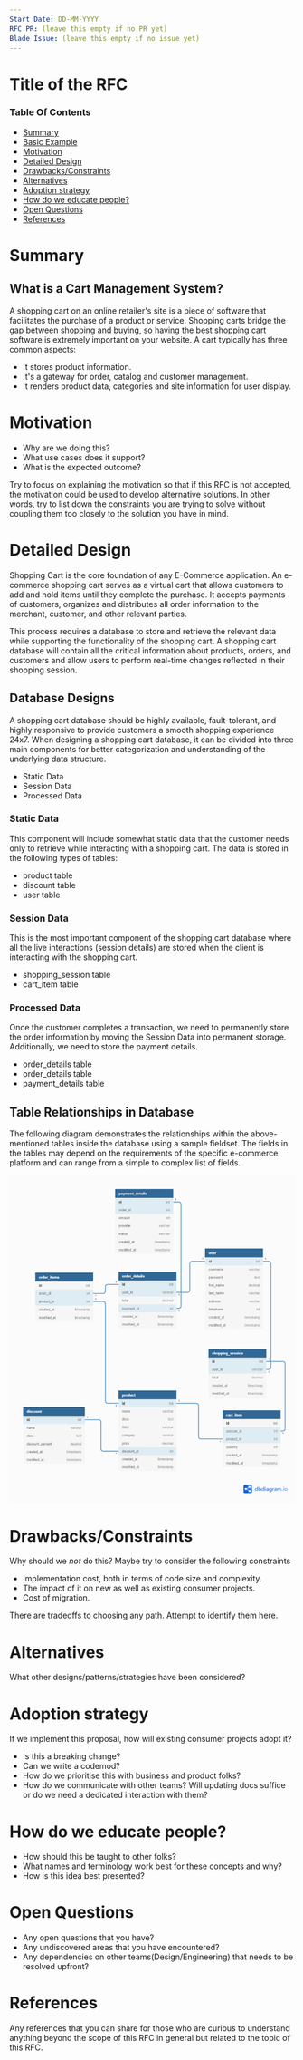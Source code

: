 ```yaml
---
Start Date: DD-MM-YYYY
RFC PR: (leave this empty if no PR yet)
Blade Issue: (leave this empty if no issue yet)
---
```


# Title of the RFC <!-- omit in toc -->

### Table Of Contents <!-- omit in toc -->

- [Summary](#summary)
- [Basic Example](#basic-example)
- [Motivation](#motivation)
- [Detailed Design](#detailed-design)
- [Drawbacks/Constraints](#drawbacksconstraints)
- [Alternatives](#alternatives)
- [Adoption strategy](#adoption-strategy)
- [How do we educate people?](#how-do-we-educate-people)
- [Open Questions](#open-questions)
- [References](#references)

# Summary

## What is a Cart Management System?

A shopping cart on an online retailer's site is a piece of software that facilitates the purchase of a product or service. Shopping carts bridge the gap between shopping and buying, so having the best shopping cart software is extremely important on your website. A cart typically has three common aspects:

- It stores product information.
- It's a gateway for order, catalog and customer management.
- It renders product data, categories and site information for user display.

# Motivation

- Why are we doing this?
- What use cases does it support?
- What is the expected outcome?

Try to focus on explaining the motivation so that if this RFC is not accepted, the motivation could be used to develop alternative solutions. In other words, try to list down the constraints you are trying to solve without coupling them too closely to the solution you have in mind.

# Detailed Design

Shopping Cart is the core foundation of any E-Commerce application. An e-commerce shopping cart serves as a virtual cart that allows customers to add and hold items until they complete the purchase. It accepts payments of customers, organizes and distributes all order information to the merchant, customer, and other relevant parties.

This process requires a database to store and retrieve the relevant data while supporting the functionality of the shopping cart. A shopping cart database will contain all the critical information about products, orders, and customers and allow users to perform real-time changes reflected in their shopping session.

## Database Designs

A shopping cart database should be highly available, fault-tolerant, and highly responsive to provide customers a smooth shopping experience 24x7. When designing a shopping cart database, it can be divided into three main components for better categorization and understanding of the underlying data structure.

- Static Data
- Session Data
- Processed Data

### Static Data

This component will include somewhat static data that the customer needs only to retrieve while interacting with a shopping cart. The data is stored in the following types of tables:

- product table
- discount table
- user table

### Session Data

This is the most important component of the shopping cart database where all the live interactions (session details) are stored when the client is interacting with the shopping cart.

- shopping_session table
- cart_item table

### Processed Data

Once the customer completes a transaction, we need to permanently store the order information by moving the Session Data into permanent storage. Additionally, we need to store the payment details.

- order_details table
- order_details table
- payment_details table

## Table Relationships in Database

The following diagram demonstrates the relationships within the above-mentioned tables inside the database using a sample fieldset. The fields in the tables may depend on the requirements of the specific e-commerce platform and can range from a simple to complex list of fields.

![image](./DB_Design.jpg)

# Drawbacks/Constraints

Why should we _not_ do this? Maybe try to consider the following constraints

- Implementation cost, both in terms of code size and complexity.
- The impact of it on new as well as existing consumer projects.
- Cost of migration.

There are tradeoffs to choosing any path. Attempt to identify them here.

# Alternatives

What other designs/patterns/strategies have been considered?

# Adoption strategy

If we implement this proposal, how will existing consumer projects adopt it?

- Is this a breaking change?
- Can we write a codemod?
- How do we prioritise this with business and product folks?
- How do we communicate with other teams? Will updating docs suffice or do we need a dedicated interaction with them?

# How do we educate people?

- How should this be taught to other folks?
- What names and terminology work best for these concepts and why?
- How is this idea best presented?

# Open Questions

- Any open questions that you have?
- Any undiscovered areas that you have encountered?
- Any dependencies on other teams(Design/Engineering) that needs to be resolved upfront?

# References

Any references that you can share for those who are curious to understand anything beyond the scope of this RFC in general but related to the topic of this RFC.
